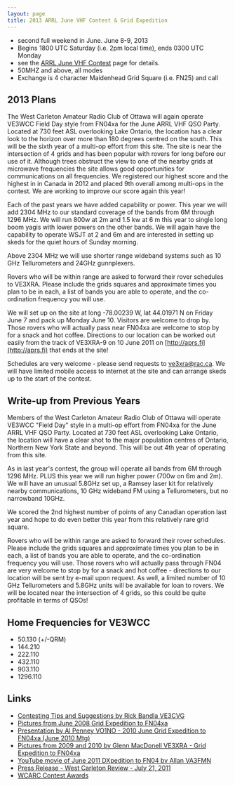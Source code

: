 ```yaml
---
layout: page
title: 2013 ARRL June VHF Contest & Grid Expedition
---
```


* second full weekend in June. June 8-9, 2013
* Begins 1800 UTC Saturday (i.e. 2pm local time), ends 0300 UTC Monday
* see the [ARRL June VHF Contest](http://www.arrl.org/june-vhf) page for details.
* 50MHZ and above, all modes
* Exchange is 4 character Maidenhead Grid Square (i.e. FN25) and call

## 2013 Plans

The West Carleton Amateur Radio Club of Ottawa will again operate VE3WCC Field Day style from FN04xa for the June ARRL VHF QSO Party.  Located
at 730 feet ASL overlooking Lake Ontario, the location has a clear look to the horizon over more than 180 degrees centred on the south. This
will be the sixth year of a multi-op effort from this site.  The site is near the intersection of 4 grids and has been popular with rovers for
long before our use of it.  Although trees obstruct the view to one of the nearby grids at microwave frequencies the site allows good
opportunities for communications on all frequencies.  We registered our highest score and the highest in in Canada in 2012 and placed 9th
overall among multi-ops in the contest.  We are working to improve our score again this year!

Each of the past years we have added capability or power.  This year we will add 2304 MHz to our standard coverage of the bands from 6M
through 1296 MHz.  We will run 800w at 2m and 1.5 kw at 6 m this year to single long boom yagis with lower powers on the other bands.  We will
again have the capability to operate WSJT at 2 and 6m and are interested in setting up skeds for the quiet hours of Sunday morning.

Above 2304 MHz we will use shorter range wideband systems such as 10 GHz Tellurometers and 24GHz gunnplexers.

Rovers who will be within range are asked to forward their rover schedules to VE3XRA.  Please include the grids squares and approximate times
you plan to be in each, a list of bands you are able to operate, and the co-ordination frequency you will use.

We will set up on the site at long -78.00239 W, lat 44.01971 N on Friday June 7 and pack up Monday June 10.  Visitors are welcome to drop by.
Those rovers who will actually pass near FN04xa are welcome to stop by for a snack and hot coffee.  Directions to our location can be worked
out easily from the track of VE3XRA-9 on 10 June 2011 on [http://aprs.fi](http://aprs.fi) that ends at the site!

Schedules are very welcome - please send requests to [ve3xra@rac.ca](mailto:ve3xra@rac.ca).   We will have limited mobile access to internet at the site and can
arrange skeds up to the start of the contest.

## Write-up from Previous Years

Members of the West Carleton Amateur Radio Club of Ottawa will operate VE3WCC "Field Day" style in a multi-op effort from FN04xa for the June ARRL VHF QSO Party.  Located at 730 feet ASL overlooking Lake Ontario, the location will have a clear shot to the major population centres of Ontario, Northern New York State and beyond. This will be out 4th year of operating from this site.

As in last year's contest, the group will operate all bands from 6M through 1296 MHz. PLUS this year we will run higher power (700w on 6m and 2m).  We will have an unusual 5.8GHz set up, a Ramsey laser kit for relatively nearby communications,  10 GHz wideband FM using a Tellurometers, but no narrowband 10GHz.

We scored the 2nd highest number of points of any Canadian operation last year and hope to do even better this year from this relatively rare grid square.

Rovers who will be within range are asked to forward their rover schedules.  Please include the grids squares and approximate times you plan to be in each, a list of bands you are able to operate, and the co-ordination frequency you will use.  Those rovers who will actually pass through FN04 are very welcome to stop by for a snack and hot coffee - directions to our location will be sent by e-mail upon request.  As well, a limited number of 10 GHz Tellurometers and 5.8GHz units will be available for loan to rovers.  We will be located near the intersection of 4 grids, so this could be quite profitable in terms of QSOs!

## Home Frequencies for VE3WCC

* 50.130 (+/-QRM)
* 144.210
* 222.110
* 432.110
* 903.110
* 1296.110

## Links

* [Contesting Tips and Suggestions by Rick Bandla VE3CVG](contesting101.html)
* [Pictures from June 2008 Grid Expedition to FN04xa](gridexfn04200806/gridex_to_fn04.html)
* [Presentation by Al Penney VO1NO - 2010 June Grid Expedition to FN04xa (June 2010 Mtg)](presentations/wcc_grid_expedition_fn04_by_vo1no_201006_minimizer.pdf)
* [Pictures from 2009 and 2010 by Glenn MacDonell VE3XRA - Grid Expedition to FN04xa](http://ve3xra.fronthouse.ca/)
* [YouTube movie of June 2011 DXpedition to FN04 by Allan VA3FMN](http://www.youtube.com/watch?v=xmpNC0witLI)
* [Press Release - West Carleton Review - July 21, 2011](news/press1.html)
* [WCARC Contest Awards](awards/award1.html)

